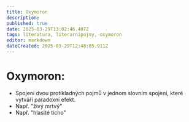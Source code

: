 ```yaml
---
title: Oxymoron
description: 
published: true
date: 2025-03-29T13:02:46.407Z
tags: literatura, literarnipojmy, oxymoron
editor: markdown
dateCreated: 2025-03-29T12:48:05.911Z
---
```


# Oxymoron:
- Spojení dvou protikladných pojmů v jednom slovním spojení, které vytváří paradoxní efekt.
- Např. "živý mrtvý"
- Např. "hlasité ticho"